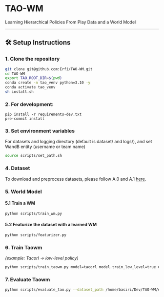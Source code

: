 # TAO-WM
Learning Hierarchical Policies From Play Data and a World Model

---

## 🛠️ Setup Instructions

### 1. Clone the repository

```bash
git clone git@github.com:Erfi/TAO-WM.git
cd TAO-WM
export TAO_ROOT_DIR=$(pwd)
conda create -n tao_venv python=3.10 -y
conda activate tao_venv
sh install.sh                
```

### 2. For development:
```
pip install -r requirements-dev.txt
pre-commit install
```

### 3. Set environment variables
For datasets and logging directory (default is dataset/ and logs/), and set WandB entity (username or team name)
```bash
source scripts/set_path.sh
```

### 4. Dataset
To download and preprocess datasets, please follow A.0 and A.1 [here](dataset/README.md#a-calvin).

### 5. World Model

#### 5.1 Train a WM
```bash
python scripts/train_wm.py
```

#### 5.2 Featurize the dataset with a learned WM
```bash
python scripts/featurizer.py
```

### 6. Train Taowm 
*(example: Tacorl -> low-level policy)*
```bash
python scripts/train_taowm.py model=tacorl model.train_low_level=true datamodule=tacorl datamodule/datasets=goal_augmented_vision_only datamodule.root_data_dir=/home/basiri/Dev/TAO-WM/dataset/calvin_data
```

### 7. Evaluate Taowm
```bash
python scripts/evaluate_tao.py --dataset_path /home/basiri/Dev/TAO-WM/dataset/calvin_data --train_folder /home/basiri/Dev/TAO-WM/logs/runs/2025-08-25/18-38-21 --start_end_tasks  /home/basiri/Dev/TAO-WM/dataset/calvin_data/start_end_tasks.json --eval_log_dir /home/basiri/Dev/TAO-WM/logs/evaluations --num_sequences 100 --num_tasks_per_seq 5
```